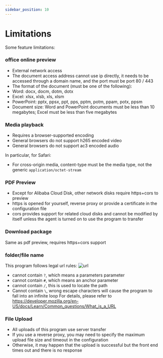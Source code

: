 ```yaml
---
sidebar_position: 10
---
```


# Limitations

Some feature limitations:

### office online preview
- External network access
- The document access address cannot use ip directly, it needs to be accessed through a domain name, and the port must be port 80 / 443
- The format of the document (must be one of the following):
- Word: docx, docm, dotm, dotx
- Excel: xlsx, xlsb, xls, xlsm
- PowerPoint: pptx, ppsx, ppt, pps, pptm, potm, ppam, potx, ppsm
- Document size: Word and PowerPoint documents must be less than 10 megabytes; Excel must be less than five megabytes
  
### Media playback
- Requires a browser-supported encoding
- General browsers do not support h265 encoded video
- General browsers do not support ac3 encoded audio

In particular, for Safari:
- For cross-origin media, content-type must be the media type, not the generic `application/octet-stream`

### PDF Preview
- Except for Alibaba Cloud Disk, other network disks require https+cors to preview
- https is opened for yourself, reverse proxy or provide a certificate in the configuration file
- cors provides support for related cloud disks and cannot be modified by itself unless the agent is turned on to use the program to transfer

### Download package
Same as pdf preview, requires https+cors support

### folder/file name
This program follows legal url rules:
![url](https://developer.mozilla.org/en-US/docs/Learn/Common_questions/What_is_a_URL/mdn-url-all.png)
- cannot contain `?`, which means a parameters parameter
- cannot contain `#`, which means an anchor parameter
- cannot contain `/`, this is used to locate the path
- Cannot contain `\`, wrong escape characters will cause the program to fall into an infinite loop
For details, please refer to https://developer.mozilla.org/en-US/docs/Learn/Common_questions/What_is_a_URL

### File Upload
- All uploads of this program use server transfer
- If you use a reverse proxy, you may need to specify the maximum upload file size and timeout in the configuration
- Otherwise, it may happen that the upload is successful but the front end times out and there is no response